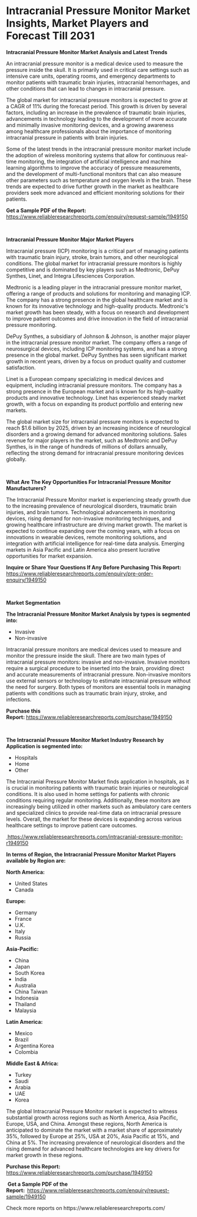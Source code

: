 <p><h1>Intracranial Pressure Monitor Market Insights, Market Players and Forecast Till 2031</h1></p><p><strong>Intracranial Pressure Monitor Market Analysis and Latest Trends</strong></p>
<p><p>An intracranial pressure monitor is a medical device used to measure the pressure inside the skull. It is primarily used in critical care settings such as intensive care units, operating rooms, and emergency departments to monitor patients with traumatic brain injuries, intracranial hemorrhages, and other conditions that can lead to changes in intracranial pressure.</p><p>The global market for intracranial pressure monitors is expected to grow at a CAGR of 11% during the forecast period. This growth is driven by several factors, including an increase in the prevalence of traumatic brain injuries, advancements in technology leading to the development of more accurate and minimally invasive monitoring devices, and a growing awareness among healthcare professionals about the importance of monitoring intracranial pressure in patients with brain injuries.</p><p>Some of the latest trends in the intracranial pressure monitor market include the adoption of wireless monitoring systems that allow for continuous real-time monitoring, the integration of artificial intelligence and machine learning algorithms to improve the accuracy of pressure measurements, and the development of multi-functional monitors that can also measure other parameters such as temperature and oxygen levels in the brain. These trends are expected to drive further growth in the market as healthcare providers seek more advanced and efficient monitoring solutions for their patients.</p></p>
<p><strong>Get a Sample PDF of the Report:&nbsp;</strong> <a href="https://www.reliableresearchreports.com/enquiry/request-sample/1949150">https://www.reliableresearchreports.com/enquiry/request-sample/1949150</a></p>
<p>&nbsp;</p>
<p><strong>Intracranial Pressure Monitor Major Market Players</strong></p>
<p><p>Intracranial pressure (ICP) monitoring is a critical part of managing patients with traumatic brain injury, stroke, brain tumors, and other neurological conditions. The global market for intracranial pressure monitors is highly competitive and is dominated by key players such as Medtronic, DePuy Synthes, Linet, and Integra Lifesciences Corporation.</p><p>Medtronic is a leading player in the intracranial pressure monitor market, offering a range of products and solutions for monitoring and managing ICP. The company has a strong presence in the global healthcare market and is known for its innovative technology and high-quality products. Medtronic's market growth has been steady, with a focus on research and development to improve patient outcomes and drive innovation in the field of intracranial pressure monitoring.</p><p>DePuy Synthes, a subsidiary of Johnson & Johnson, is another major player in the intracranial pressure monitor market. The company offers a range of neurosurgical devices, including ICP monitoring systems, and has a strong presence in the global market. DePuy Synthes has seen significant market growth in recent years, driven by a focus on product quality and customer satisfaction.</p><p>Linet is a European company specializing in medical devices and equipment, including intracranial pressure monitors. The company has a strong presence in the European market and is known for its high-quality products and innovative technology. Linet has experienced steady market growth, with a focus on expanding its product portfolio and entering new markets.</p><p>The global market size for intracranial pressure monitors is expected to reach $1.6 billion by 2025, driven by an increasing incidence of neurological disorders and a growing demand for advanced monitoring solutions. Sales revenue for major players in the market, such as Medtronic and DePuy Synthes, is in the range of hundreds of millions of dollars annually, reflecting the strong demand for intracranial pressure monitoring devices globally.</p></p>
<p>&nbsp;</p>
<p><strong>What Are The Key Opportunities For Intracranial Pressure Monitor Manufacturers?</strong></p>
<p><p>The Intracranial Pressure Monitor market is experiencing steady growth due to the increasing prevalence of neurological disorders, traumatic brain injuries, and brain tumors. Technological advancements in monitoring devices, rising demand for non-invasive monitoring techniques, and growing healthcare infrastructure are driving market growth. The market is expected to continue expanding over the coming years, with a focus on innovations in wearable devices, remote monitoring solutions, and integration with artificial intelligence for real-time data analysis. Emerging markets in Asia Pacific and Latin America also present lucrative opportunities for market expansion.</p></p>
<p><strong>Inquire or Share Your Questions If Any Before Purchasing This Report:</strong> <a href="https://www.reliableresearchreports.com/enquiry/pre-order-enquiry/1949150">https://www.reliableresearchreports.com/enquiry/pre-order-enquiry/1949150</a></p>
<p>&nbsp;</p>
<p><strong>Market Segmentation</strong></p>
<p><strong>The Intracranial Pressure Monitor Market Analysis by types is segmented into:</strong></p>
<p><ul><li>Invasive</li><li>Non-invasive</li></ul></p>
<p><p>Intracranial pressure monitors are medical devices used to measure and monitor the pressure inside the skull. There are two main types of intracranial pressure monitors: invasive and non-invasive. Invasive monitors require a surgical procedure to be inserted into the brain, providing direct and accurate measurements of intracranial pressure. Non-invasive monitors use external sensors or technology to estimate intracranial pressure without the need for surgery. Both types of monitors are essential tools in managing patients with conditions such as traumatic brain injury, stroke, and infections.</p></p>
<p><strong>Purchase this Report:&nbsp;</strong><a href="https://www.reliableresearchreports.com/purchase/1949150">https://www.reliableresearchreports.com/purchase/1949150</a></p>
<p>&nbsp;</p>
<p><strong>The Intracranial Pressure Monitor Market Industry Research by Application is segmented into:</strong></p>
<p><ul><li>Hospitals</li><li>Home</li><li>Other</li></ul></p>
<p><p>The Intracranial Pressure Monitor Market finds application in hospitals, as it is crucial in monitoring patients with traumatic brain injuries or neurological conditions. It is also used in home settings for patients with chronic conditions requiring regular monitoring. Additionally, these monitors are increasingly being utilized in other markets such as ambulatory care centers and specialized clinics to provide real-time data on intracranial pressure levels. Overall, the market for these devices is expanding across various healthcare settings to improve patient care outcomes.</p></p>
<p><a href="https://www.reliableresearchreports.com/intracranial-pressure-monitor-r1949150">&nbsp;https://www.reliableresearchreports.com/intracranial-pressure-monitor-r1949150</a></p>
<p><strong>In terms of Region, the Intracranial Pressure Monitor Market Players available by Region are:</strong></p>
<p>
    <p> <strong> North America: </strong>
        <ul>
            <li>United States</li>
            <li>Canada</li>
        </ul>
        </p> 
    <p> <strong> Europe: </strong>
        <ul>
            <li>Germany</li>
            <li>France</li>
            <li>U.K.</li>
            <li>Italy</li>
            <li>Russia</li>
        </ul>
        </p> 
    <p> <strong> Asia-Pacific: </strong>
        <ul>
            <li>China</li>
            <li>Japan</li>
            <li>South Korea</li>
            <li>India</li>
            <li>Australia</li>
            <li>China Taiwan</li>
            <li>Indonesia</li>
            <li>Thailand</li>
            <li>Malaysia</li>
        </ul>
        </p> 
    <p> <strong> Latin America: </strong>
        <ul>
            <li>Mexico</li>
            <li>Brazil</li>
            <li>Argentina Korea</li>
            <li>Colombia</li>
        </ul>
        </p> 
    <p> <strong> Middle East & Africa: </strong>
        <ul>
            <li>Turkey</li>
            <li>Saudi</li>
            <li>Arabia</li>
            <li>UAE</li>
            <li>Korea</li>
        </ul>
    </p>
    </p>
<p><p>The global Intracranial Pressure Monitor market is expected to witness substantial growth across regions such as North America, Asia Pacific, Europe, USA, and China. Amongst these regions, North America is anticipated to dominate the market with a market share of approximately 35%, followed by Europe at 25%, USA at 20%, Asia Pacific at 15%, and China at 5%. The increasing prevalence of neurological disorders and the rising demand for advanced healthcare technologies are key drivers for market growth in these regions.</p></p>
<p><strong>Purchase this Report: </strong><a href="https://www.reliableresearchreports.com/purchase/1949150">https://www.reliableresearchreports.com/purchase/1949150</a></p>
<p>&nbsp;<strong>Get a Sample PDF of the Report:&nbsp;&nbsp;</strong><a href="https://www.reliableresearchreports.com/enquiry/request-sample/1949150">https://www.reliableresearchreports.com/enquiry/request-sample/1949150</a></p>
<p><strong></strong></p>
<p>Check more reports on https://www.reliableresearchreports.com/</p>